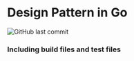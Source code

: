 # Design Pattern in Go

![GitHub last commit](https://img.shields.io/github/last-commit/brucesniper/Go-Design-pattern)

### Including build files and test files